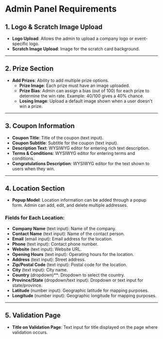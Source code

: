 # Admin Panel Requirements

## 1. Logo & Scratch Image Upload
- **Logo Upload**: Allows the admin to upload a company logo or event-specific logo.
- **Scratch Image Upload**: Image for the scratch card background.

---

## 2. Prize Section
- **Add Prizes**: Ability to add multiple prize options.
  - **Prize Image**: Each prize must have an image uploaded.
  - **Prize Bias**: Admin can assign a bias (out of 100) for each prize to determine the win rate. Example: 40/100 gives a 40% chance.
  - **Losing Image**: Upload a default image shown when a user doesn't win a prize.
  
---

## 3. Coupon Information
- **Coupon Title**: Title of the coupon (text input).
- **Coupon Subtitle**: Subtitle for the coupon (text input).
- **Description Text**: WYSIWYG editor for entering rich text description.
- **Terms & Conditions**: WYSIWYG editor for entering terms and conditions.
- **Congratulations Description**: WYSIWYG editor for the text shown to users when they win.

---

## 4. Location Section
- **Popup Model**: Location information can be added through a popup form. Admin can add, edit, and delete multiple addresses.

### Fields for Each Location:
  - **Company Name** (text input): Name of the company.
  - **Contact Name** (text input): Name of the contact person.
  - **Email** (email input): Email address for the location.
  - **Phone** (text input): Contact phone number.
  - **Website** (text input): Website URL.
  - **Opening Hours** (text input): Operating hours for the location.
  - **Address** (text input): Street address.
  - **Zip/Postal Code** (text input): Postal code for the location.
  - **City** (text input): City name.
  - **Country** (dropdown)**: Dropdown to select the country.
  - **Province/State** (dropdown/text input): Dropdown or text input for state/province.
  - **Latitude** (number input): Geographic latitude for mapping purposes.
  - **Longitude** (number input): Geographic longitude for mapping purposes.

---

## 5. Validation Page
- **Title on Validation Page**: Text input for title displayed on the page where validation occurs.
